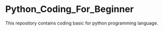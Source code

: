 # Python_Coding_For_Beginner
This repository contains coding basic for python programming language.
